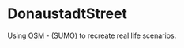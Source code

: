 # DonaustadtStreet
Using [OSM](http://sumo.dlr.de/wiki/Tools/Import/OSM) - (SUMO) to recreate real life scenarios.
